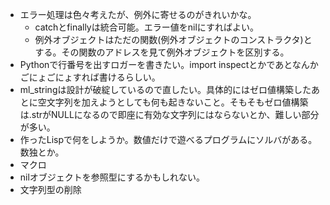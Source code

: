 - エラー処理は色々考えたが、例外に寄せるのがきれいかな。
  - catchとfinallyは統合可能。エラー値をnilにすればよい。
  - 例外オブジェクトはただの関数(例外オブジェクトのコンストラクタ)とする。その関数のアドレスを見て例外オブジェクトを区別する。
- Pythonで行番号を出すロガーを書きたい。import inspectとかであとなんかごにょごにょすれば書けるらしい。
- ml_stringは設計が破綻しているので直したい。具体的にはゼロ値構築したあとに空文字列を加えようとしても何も起きないこと。そもそもゼロ値構築は.strがNULLになるので即座に有効な文字列にはならないとか、難しい部分が多い。
- 作ったLispで何をしようか。数値だけで遊べるプログラムにソルバがある。数独とか。
- マクロ
- nilオブジェクトを参照型にするかもしれない。
- 文字列型の削除
